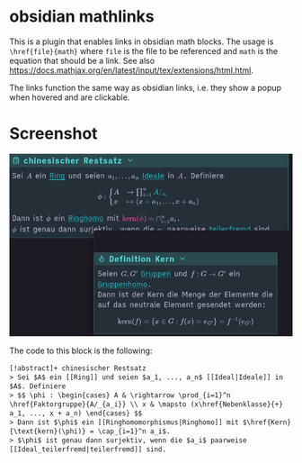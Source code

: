 # obsidian mathlinks

This is a plugin that enables links in obsidian math blocks.
The usage is `\href{file}{math}` where `file` is the file to be referenced and `math` is the equation that should be a link. See also  https://docs.mathjax.org/en/latest/input/tex/extensions/html.html.

The links function the same way as obsidian links, i.e. they show a popup when hovered and are clickable.

# Screenshot

![](Images/Screenshot_1.png)

The code to this block is the following:
```
[!abstract]+ chinesischer Restsatz
> Sei $A$ ein [[Ring]] und seien $a_1, ..., a_n$ [[Ideal|Ideale]] in $A$. Definiere
> $$ \phi : \begin{cases} A & \rightarrow \prod_{i=1}^n  \href{Faktorgruppe}{A/_{a_i}} \\ x & \mapsto (x\href{Nebenklasse}{+} a_1, ..., x + a_n) \end{cases} $$
> Dann ist $\phi$ ein [[Ringhomomorphismus|Ringhomo]] mit $\href{Kern}{\text{kern}(\phi)} = \cap_{i=1}^n a_i$.
> $\phi$ ist genau dann surjektiv, wenn die $a_i$ paarweise [[Ideal_teilerfremd|teilerfremd]] sind.
```

